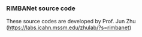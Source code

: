 ### RIMBANet source code

These source codes are developed by Prof. Jun Zhu (https://labs.icahn.mssm.edu/zhulab/?s=rimbanet)
